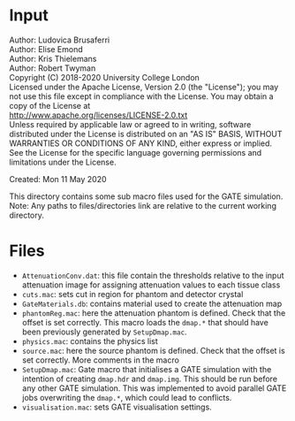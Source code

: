 # Input

Author: Ludovica Brusaferri<br />
Author: Elise Emond<br />
Author: Kris Thielemans<br />
Author: Robert Twyman<br />
Copyright (C) 2018-2020 University College London<br />
Licensed under the Apache License, Version 2.0 (the "License");
you may not use this file except in compliance with the License.
You may obtain a copy of the License at
<br />
http://www.apache.org/licenses/LICENSE-2.0.txt
<br />
Unless required by applicable law or agreed to in writing, software
distributed under the License is distributed on an "AS IS" BASIS,
WITHOUT WARRANTIES OR CONDITIONS OF ANY KIND, either express or implied.
See the License for the specific language governing permissions and
limitations under the License.

Created:  Mon 11 May 2020

This directory contains some sub macro files used for the GATE simulation.
Note: Any paths to files/directories link are relative to the current working directory.


Files
=======

* `AttenuationConv.dat`: this file contain the thresholds relative to the input attenuation image for assigning attenuation values to each tissue class
* `cuts.mac`: sets cut in region for phantom and detector crystal
* `GateMaterials.db`: contains material used to create the attenuation map
* `phantomReg.mac`: here the attenuation phantom is defined. Check that the offset is set correctly. This macro loads the `dmap.*` that should have been previously generated by `SetupDmap.mac`.
* `physics.mac`: contains the physics list
* `source.mac`: here the source phantom is defined. Check that the offset is set correctly. More comments in the macro
* `SetupDmap.mac`: Gate macro that initialises a GATE simulation with the intention of creating `dmap.hdr` and `dmap.img`. This should be run before any other GATE simulation. This was implemented to avoid parallel GATE jobs overwriting the `dmap.*`, which could lead to conflicts. 
* `visualisation.mac`: sets GATE visualisation settings.
